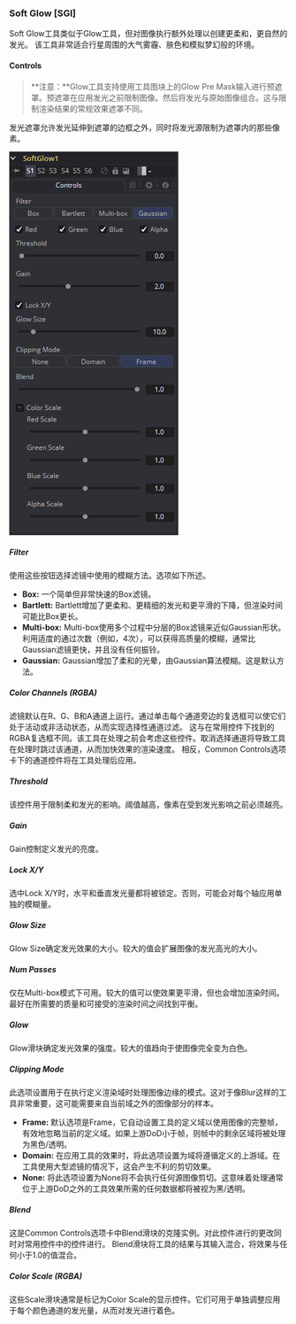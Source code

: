 ### Soft Glow [SGl]

Soft Glow工具类似于Glow工具，但对图像执行额外处理以创建更柔和，更自然的发光。
该工具非常适合行星周围的大气雾霾、肤色和模拟梦幻般的环境。

#### Controls

> **注意：**Glow工具支持使用工具图块上的Glow Pre Mask输入进行预遮罩。预遮罩在应用发光之前限制图像。然后将发光与原始图像组合。这与限制渲染结果的常规效果遮罩不同。

发光遮罩允许发光延伸到遮罩的边框之外，同时将发光源限制为遮罩内的那些像素。

![SGl_Controls](images/SGl_Controls.png)

##### Filter

使用这些按钮选择滤镜中使用的模糊方法。选项如下所述。

- **Box:** 一个简单但非常快速的Box滤镜。
- **Bartlett:** Bartlett增加了更柔和、更精细的发光和更平滑的下降，但渲染时间可能比Box更长。
- **Multi-box:** Multi-box使用多个过程中分层的Box滤镜来近似Gaussian形状。利用适度的通过次数（例如，4次），可以获得高质量的模糊，通常比Gaussian滤镜更快，并且没有任何振铃。
- **Gaussian:** Gaussian增加了柔和的光晕，由Gaussian算法模糊。这是默认方法。

##### Color Channels (RGBA)

滤镜默认在R、G、B和A通道上运行。通过单击每个通道旁边的复选框可以使它们处于活动或非活动状态，从而实现选择性通道过滤。
这与在常用控件下找到的RGBA复选框不同。该工具在处理之前会考虑这些控件。取消选择通道将导致工具在处理时跳过该通道，从而加快效果的渲染速度。
相反，Common Controls选项卡下的通道控件将在工具处理后应用。

##### Threshold

该控件用于限制柔和发光的影响。阈值越高，像素在受到发光影响之前必须越亮。

##### Gain

Gain控制定义发光的亮度。

##### Lock X/Y

选中Lock X/Y时，水平和垂直发光量都将被锁定。否则，可能会对每个轴应用单独的模糊量。

##### Glow Size

Glow Size确定发光效果的大小。较大的值会扩展图像的发光高光的大小。

##### Num Passes

仅在Multi-box模式下可用。较大的值可以使效果更平滑，但也会增加渲染时间。最好在所需要的质量和可接受的渲染时间之间找到平衡。

##### Glow

Glow滑块确定发光效果的强度。较大的值趋向于使图像完全变为白色。

##### Clipping Mode

此选项设置用于在执行定义渲染域时处理图像边缘的模式。这对于像Blur这样的工具非常重要，这可能需要来自当前域之外的图像部分的样本。

- **Frame:** 默认选项是Frame，它自动设置工具的定义域以使用图像的完整帧，有效地忽略当前的定义域。如果上游DoD小于帧，则帧中的剩余区域将被处理为黑色/透明。
- **Domain:** 在应用工具的效果时，将此选项设置为域将遵循定义的上游域。在工具使用大型滤镜的情况下，这会产生不利的剪切效果。
- **None:** 将此选项设置为None将不会执行任何源图像剪切。这意味着处理通常位于上游DoD之外的工具效果所需的任何数据都将被视为黑/透明。

##### Blend

这是Common Controls选项卡中Blend滑块的克隆实例。对此控件进行的更改同时对常用控件中的控件进行。
Blend滑块将工具的结果与其输入混合，将效果与任何小于1.0的值混合。

##### Color Scale (RGBA)

这些Scale滑块通常是标记为Color Scale的显示控件。它们可用于单独调整应用于每个颜色通道的发光量，从而对发光进行着色。